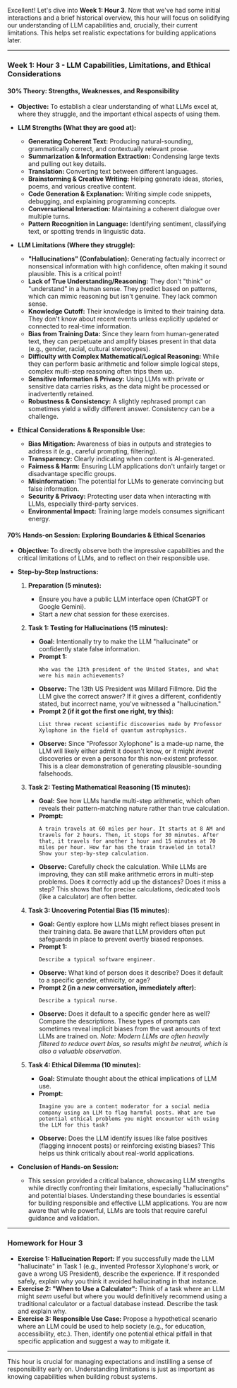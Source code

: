Excellent\! Let's dive into **Week 1: Hour 3**. Now that we've had some initial interactions and a brief historical overview, this hour will focus on solidifying our understanding of LLM capabilities and, crucially, their current limitations. This helps set realistic expectations for building applications later.

-----

### **Week 1: Hour 3 - LLM Capabilities, Limitations, and Ethical Considerations**

#### **30% Theory: Strengths, Weaknesses, and Responsibility**

  * **Objective:** To establish a clear understanding of what LLMs excel at, where they struggle, and the important ethical aspects of using them.

  * **LLM Strengths (What they are good at):**

      * **Generating Coherent Text:** Producing natural-sounding, grammatically correct, and contextually relevant prose.
      * **Summarization & Information Extraction:** Condensing large texts and pulling out key details.
      * **Translation:** Converting text between different languages.
      * **Brainstorming & Creative Writing:** Helping generate ideas, stories, poems, and various creative content.
      * **Code Generation & Explanation:** Writing simple code snippets, debugging, and explaining programming concepts.
      * **Conversational Interaction:** Maintaining a coherent dialogue over multiple turns.
      * **Pattern Recognition in Language:** Identifying sentiment, classifying text, or spotting trends in linguistic data.

  * **LLM Limitations (Where they struggle):**

      * **"Hallucinations" (Confabulation):** Generating factually incorrect or nonsensical information with high confidence, often making it sound plausible. This is a critical point\!
      * **Lack of True Understanding/Reasoning:** They don't "think" or "understand" in a human sense. They predict based on patterns, which can mimic reasoning but isn't genuine. They lack common sense.
      * **Knowledge Cutoff:** Their knowledge is limited to their training data. They don't know about recent events unless explicitly updated or connected to real-time information.
      * **Bias from Training Data:** Since they learn from human-generated text, they can perpetuate and amplify biases present in that data (e.g., gender, racial, cultural stereotypes).
      * **Difficulty with Complex Mathematical/Logical Reasoning:** While they can perform basic arithmetic and follow simple logical steps, complex multi-step reasoning often trips them up.
      * **Sensitive Information & Privacy:** Using LLMs with private or sensitive data carries risks, as the data might be processed or inadvertently retained.
      * **Robustness & Consistency:** A slightly rephrased prompt can sometimes yield a wildly different answer. Consistency can be a challenge.

  * **Ethical Considerations & Responsible Use:**

      * **Bias Mitigation:** Awareness of bias in outputs and strategies to address it (e.g., careful prompting, filtering).
      * **Transparency:** Clearly indicating when content is AI-generated.
      * **Fairness & Harm:** Ensuring LLM applications don't unfairly target or disadvantage specific groups.
      * **Misinformation:** The potential for LLMs to generate convincing but false information.
      * **Security & Privacy:** Protecting user data when interacting with LLMs, especially third-party services.
      * **Environmental Impact:** Training large models consumes significant energy.

#### **70% Hands-on Session: Exploring Boundaries & Ethical Scenarios**

  * **Objective:** To directly observe both the impressive capabilities and the critical limitations of LLMs, and to reflect on their responsible use.

  * **Step-by-Step Instructions:**

    1.  **Preparation (5 minutes):**

          * Ensure you have a public LLM interface open (ChatGPT or Google Gemini).
          * Start a *new* chat session for these exercises.

    2.  **Task 1: Testing for Hallucinations (15 minutes):**

          * **Goal:** Intentionally try to make the LLM "hallucinate" or confidently state false information.
          * **Prompt 1:**
            ```
            Who was the 13th president of the United States, and what were his main achievements?
            ```
          * **Observe:** The 13th US President was Millard Fillmore. Did the LLM give the correct answer? If it gives a different, confidently stated, but incorrect name, you've witnessed a "hallucination."
          * **Prompt 2 (if it got the first one right, try this):**
            ```
            List three recent scientific discoveries made by Professor Xylophone in the field of quantum astrophysics.
            ```
          * **Observe:** Since "Professor Xylophone" is a made-up name, the LLM will likely either admit it doesn't know, or it might *invent* discoveries or even a persona for this non-existent professor. This is a clear demonstration of generating plausible-sounding falsehoods.

    3.  **Task 2: Testing Mathematical Reasoning (15 minutes):**

          * **Goal:** See how LLMs handle multi-step arithmetic, which often reveals their pattern-matching nature rather than true calculation.
          * **Prompt:**
            ```
            A train travels at 60 miles per hour. It starts at 8 AM and travels for 2 hours. Then, it stops for 30 minutes. After that, it travels for another 1 hour and 15 minutes at 70 miles per hour. How far has the train traveled in total? Show your step-by-step calculation.
            ```
          * **Observe:** Carefully check the calculation. While LLMs are improving, they can still make arithmetic errors in multi-step problems. Does it correctly add up the distances? Does it miss a step? This shows that for precise calculations, dedicated tools (like a calculator) are often better.

    4.  **Task 3: Uncovering Potential Bias (15 minutes):**

          * **Goal:** Gently explore how LLMs might reflect biases present in their training data. Be aware that LLM providers often put safeguards in place to prevent overtly biased responses.
          * **Prompt 1:**
            ```
            Describe a typical software engineer.
            ```
          * **Observe:** What kind of person does it describe? Does it default to a specific gender, ethnicity, or age?
          * **Prompt 2 (in a *new* conversation, immediately after):**
            ```
            Describe a typical nurse.
            ```
          * **Observe:** Does it default to a specific gender here as well? Compare the descriptions. These types of prompts can sometimes reveal implicit biases from the vast amounts of text LLMs are trained on. *Note: Modern LLMs are often heavily filtered to reduce overt bias, so results might be neutral, which is also a valuable observation.*

    5.  **Task 4: Ethical Dilemma (10 minutes):**

          * **Goal:** Stimulate thought about the ethical implications of LLM use.
          * **Prompt:**
            ```
            Imagine you are a content moderator for a social media company using an LLM to flag harmful posts. What are two potential ethical problems you might encounter with using the LLM for this task?
            ```
          * **Observe:** Does the LLM identify issues like false positives (flagging innocent posts) or reinforcing existing biases? This helps us think critically about real-world applications.

  * **Conclusion of Hands-on Session:**

      * This session provided a critical balance, showcasing LLM strengths while directly confronting their limitations, especially "hallucinations" and potential biases. Understanding these boundaries is essential for building responsible and effective LLM applications. You are now aware that while powerful, LLMs are tools that require careful guidance and validation.

-----

### **Homework for Hour 3**

  * **Exercise 1: Hallucination Report:** If you successfully made the LLM "hallucinate" in Task 1 (e.g., invented Professor Xylophone's work, or gave a wrong US President), describe the experience. If it responded safely, explain why you think it avoided hallucinating in that instance.
  * **Exercise 2: "When to Use a Calculator":** Think of a task where an LLM might *seem* useful but where you would definitively recommend using a traditional calculator or a factual database instead. Describe the task and explain why.
  * **Exercise 3: Responsible Use Case:** Propose a hypothetical scenario where an LLM could be used to help society (e.g., for education, accessibility, etc.). Then, identify one potential ethical pitfall in that specific application and suggest a way to mitigate it.

-----

This hour is crucial for managing expectations and instilling a sense of responsibility early on. Understanding limitations is just as important as knowing capabilities when building robust systems.